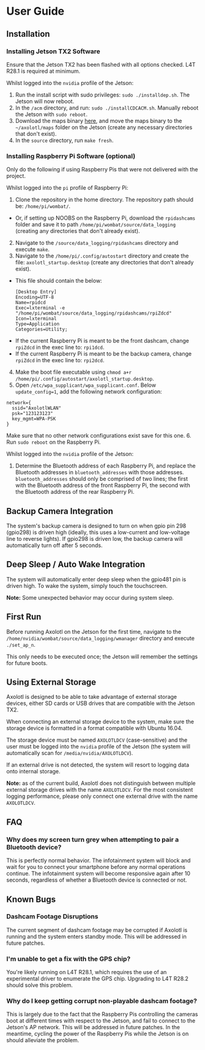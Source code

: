 # User Guide

## Installation
### Installing Jetson TX2 Software
Ensure that the Jetson TX2 has been flashed with all options checked. L4T R28.1 is required at minimum.

Whilst logged into the `nvidia` profile of the Jetson:
1.  Run the install script with sudo privileges: `sudo ./installdep.sh`. The Jetson will now reboot.
2.  In the `/acm` directory, and run: `sudo ./installCDCACM.sh`. Manually reboot the Jetson with `sudo reboot`.
3.  Download the maps binary [here](https://drive.google.com/open?id=1UpHisYQQdKC_r3oSZfjjtk_R77760Z-u), and move the maps binary to the `~/axolotl/maps` folder on the Jetson (create any necessary directories that don't exist).
5.  In the `source` directory, run `make fresh`.

### Installing Raspberry Pi Software (optional)
Only do the following if using Raspberry Pis that were not delivered with the project.

Whilst logged into the `pi` profile of Raspberry Pi:

1. Clone the repository in the home directory. The repository path should be: `/home/pi/wombat/`.
- Or, if setting up NOOBS on the Raspberry Pi, download the `rpidashcams` folder and save it to path `/home/pi/wombat/source/data_logging` (creating any directories that don't already exist).
2. Navigate to the `/source/data_logging/rpidashcams` directory and execute `make`.
3. Navigate to the `/home/pi/.config/autostart` directory and create the file: `axolotl_startup.desktop` (create any directories that don't already exist).
  - This file should contain the below:
    ```
    [Desktop Entry]
    Encoding=UTF-8
    Name=rpidcd
    Exec=lxterminal -e "/home/pi/wombat/source/data_logging/rpidashcams/rpiZdcd"
    Icon=lxterminal
    Type=Application
    Categories=Utility;
    ```
  - If the current Raspberry Pi is meant to be the front dashcam, change `rpiZdcd` in the exec line to: `rpi1dcd`.
  - If the current Raspberry Pi is meant to be the backup camera, change `rpiZdcd` in the exec line to: `rpi2dcd`.
4. Make the boot file executable using `chmod a+r /home/pi/.config/autostart/axolotl_startup.desktop`.
5. Open `/etc/wpa_supplicant/wpa_supplicant.conf`. Below `update_config=1`, add the following network configuration:
  ```
  network={
  	ssid="AxolotlWLAN"
  	psk="123123123"
  	key_mgmt=WPA-PSK
  }
  ````
  Make sure that no other network configurations exist save for this one.
6. Run `sudo reboot` on the Raspberry Pi.

Whilst logged into the `nvidia` profile of the Jetson:
1. Determine the Bluetooth address of each Raspberry Pi, and replace the Bluetooth addresses in `bluetooth_addresses` with those addresses.
`bluetooth_addresses` should only be comprised of two lines; the first with the Bluetooth address of the front Raspberry Pi, the second with the Bluetooth address of the rear Raspberry Pi.

## Backup Camera Integration
The system's backup camera is designed to turn on when gpio pin 298 (gpio298) is driven high (ideally, this uses a low-current and low-voltage line to reverse lights). If gpio298 is driven low, the backup camera will automatically turn off after 5 seconds.

## Deep Sleep / Auto Wake Integration
The system will automatically enter deep sleep when the gpio481 pin is driven high. To wake the system, simply touch the touchscreen.

__Note:__ Some unexpected behavior may occur during system sleep.

## First Run
Before running Axolotl on the Jetson for the first time, navigate to the `/home/nvidia/wombat/source/data_logging/wmanager` directory and execute `./set_ap_n`.

This only needs to be executed once; the Jetson will remember the settings for future boots.

## Using External Storage
Axolotl is designed to be able to take advantage of external storage devices, either SD cards or USB drives that are compatible with the Jetson TX2.

When connecting an external storage device to the system, make sure the storage device is formatted in a format compatible with Ubuntu 16.04.

The storage device must be named `AXOLOTLDCV` (case-sensitive) and the user must be logged into the `nvidia` profile of the Jetson (the system will automatically scan for `/media/nvidia/AXOLOTLDCV`).

If an external drive is not detected, the system will resort to logging data onto internal storage.

__Note:__ as of the current build, Axolotl does not distinguish between multiple external storage drives with the name `AXOLOTLDCV`. For the most consistent logging performance, please only connect one external drive with the name `AXOLOTLDCV`.

## FAQ
### Why does my screen turn grey when attempting to pair a Bluetooth device?
This is perfectly normal behavior. The infotainment system will block and wait for you to connect your smartphone before any normal operations continue.
The infotainment system will become responsive again after 10 seconds, regardless of whether a Bluetooth device is connected or not.

## Known Bugs
### Dashcam Footage Disruptions
The current segment of dashcam footage may be corrupted if Axolotl is running and the system enters standby mode. This will be addressed in future patches.

### I'm unable to get a fix with the GPS chip?
You're likely running on L4T R28.1, which requires the use of an experimental driver to enumerate the GPS chip. Upgrading to L4T R28.2 should solve this problem.

### Why do I keep getting corrupt non-playable dashcam footage?
This is largely due to the fact that the Raspberry Pis controlling the cameras boot at different times with respect to the Jetson, and fail to connect to the Jetson's AP network. This will be addressed in future patches. In the meantime, cycling the power of the Raspberry Pis while the Jetson is on should alleviate the problem.
